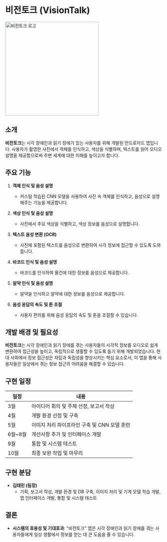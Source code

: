 # 비전토크 (VisionTalk)

<img src="C:\Users\admin\Desktop\project\backup\icon\splash_screen.png" alt="비전토크 로고" width="300"/>

## 소개
**비전토크**는 시각 장애인과 읽기 장애가 있는 사용자를 위해 개발된 안드로이드 앱입니다. 사용자가 촬영한 사진에서 객체를 인식하고, 색상을 식별하며, 텍스트를 읽어 오디오 설명을 제공함으로써 주변 세계에 대한 이해를 높이고자 합니다.

## 주요 기능
1. **객체 인식 및 음성 설명**
   - 커스텀 학습된 CNN 모델을 사용하여 사진 속 객체를 인식하고, 음성으로 설명해주는 기능을 제공합니다.

2. **색상 인식 및 음성 설명**
   - 사진에서 주요 색상을 식별하고, 색상 정보를 음성으로 설명합니다.

3. **텍스트 음성 변환 (OCR)**
   - 사진에 포함된 텍스트를 음성으로 변환하여 시각 정보에 접근할 수 있도록 도와줍니다.

4. **바코드 인식 및 음성 설명**
   - 바코드를 인식하여 물건에 대한 정보를 음성으로 제공합니다.

5. **알약 인식 및 음성 설명**
   - 알약을 인식하고 알약에 대한 정보를 음성으로 제공합니다.

7. **음성 응답의 속도 및 톤 조절**
   - 사용자 편의를 위해 음성 응답의 속도 및 톤을 조절할 수 있습니다.

## 개발 배경 및 필요성
**비전토크**는 시각 장애인과 읽기 장애를 겪는 사용자들이 시각적 정보를 오디오로 쉽게 변환하여 접근성을 높이고, 독립적으로 생활할 수 있도록 돕기 위해 개발되었습니다. 현대 사회에서 정보 접근성은 자립과 독립성을 향상시키는 핵심 요소로서, 이 앱을 통해 사용자들은 일상에서 겪는 정보 접근의 어려움을 해결할 수 있습니다.

## 구현 일정
| 일정  | 내용                                     |
|-------|----------------------------------------|
| 3월   | 아이디어 회의 및 주제 선정, 보고서 작성 |
| 4월   | 개발 환경 선정 및 구축                    |
| 5월   | 이미지 처리 파이프라인 구축 및 CNN 모델 훈련 |
| 6월~8월 | 개선사항 추가 및 인터페이스 개발          |
| 9월   | 통합 및 시스템 테스트                     |
| 10월  | 최종 보완 작업 및 마무리                   |

## 구현 분담
- **김태민 (팀장)**
  - 기획, 보고서 작성, 개발 환경 및 DB 구축, 이미지 처리 및 기계 모델 학습 개발, 앱 인터페이스 개발, 통합 및 시스템 테스트


## 결론
- **시스템의 효용성 및 기대효과**: "비전토크" 앱은 시각 장애인과 읽기 장애를 겪는 사용자들에게 일상 생활에서 정보를 얻는 데 큰 도움을 줄 수 있습니다.
